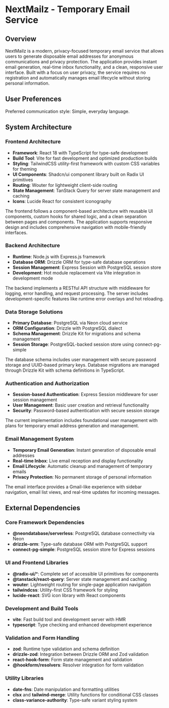 # NextMailz - Temporary Email Service

## Overview

NextMailz is a modern, privacy-focused temporary email service that allows users to generate disposable email addresses for anonymous communications and privacy protection. The application provides instant email generation, real-time inbox functionality, and a clean, responsive user interface. Built with a focus on user privacy, the service requires no registration and automatically manages email lifecycle without storing personal information.

## User Preferences

Preferred communication style: Simple, everyday language.

## System Architecture

### Frontend Architecture
- **Framework**: React 18 with TypeScript for type-safe development
- **Build Tool**: Vite for fast development and optimized production builds
- **Styling**: TailwindCSS utility-first framework with custom CSS variables for theming
- **UI Components**: Shadcn/ui component library built on Radix UI primitives
- **Routing**: Wouter for lightweight client-side routing
- **State Management**: TanStack Query for server state management and caching
- **Icons**: Lucide React for consistent iconography

The frontend follows a component-based architecture with reusable UI components, custom hooks for shared logic, and a clean separation between pages and components. The application supports responsive design and includes comprehensive navigation with mobile-friendly interfaces.

### Backend Architecture
- **Runtime**: Node.js with Express.js framework
- **Database ORM**: Drizzle ORM for type-safe database operations
- **Session Management**: Express Session with PostgreSQL session store
- **Development**: Hot module replacement via Vite integration in development mode

The backend implements a RESTful API structure with middleware for logging, error handling, and request processing. The server includes development-specific features like runtime error overlays and hot reloading.

### Data Storage Solutions
- **Primary Database**: PostgreSQL via Neon cloud service
- **ORM Configuration**: Drizzle with PostgreSQL dialect
- **Schema Management**: Drizzle Kit for migrations and schema management
- **Session Storage**: PostgreSQL-backed session store using connect-pg-simple

The database schema includes user management with secure password storage and UUID-based primary keys. Database migrations are managed through Drizzle Kit with schema definitions in TypeScript.

### Authentication and Authorization
- **Session-based Authentication**: Express Session middleware for user session management
- **User Management**: Basic user creation and retrieval functionality
- **Security**: Password-based authentication with secure session storage

The current implementation includes foundational user management with plans for temporary email address generation and management.

### Email Management System
- **Temporary Email Generation**: Instant generation of disposable email addresses
- **Real-time Inbox**: Live email reception and display functionality  
- **Email Lifecycle**: Automatic cleanup and management of temporary emails
- **Privacy Protection**: No permanent storage of personal information

The email interface provides a Gmail-like experience with sidebar navigation, email list views, and real-time updates for incoming messages.

## External Dependencies

### Core Framework Dependencies
- **@neondatabase/serverless**: PostgreSQL database connectivity via Neon
- **drizzle-orm**: Type-safe database ORM with PostgreSQL support
- **connect-pg-simple**: PostgreSQL session store for Express sessions

### UI and Frontend Libraries
- **@radix-ui/***: Complete set of accessible UI primitives for components
- **@tanstack/react-query**: Server state management and caching
- **wouter**: Lightweight routing for single-page application navigation
- **tailwindcss**: Utility-first CSS framework for styling
- **lucide-react**: SVG icon library with React components

### Development and Build Tools
- **vite**: Fast build tool and development server with HMR
- **typescript**: Type checking and enhanced development experience

### Validation and Form Handling
- **zod**: Runtime type validation and schema definition
- **drizzle-zod**: Integration between Drizzle ORM and Zod validation
- **react-hook-form**: Form state management and validation
- **@hookform/resolvers**: Resolver integration for form validation

### Utility Libraries
- **date-fns**: Date manipulation and formatting utilities
- **clsx** and **tailwind-merge**: Utility functions for conditional CSS classes
- **class-variance-authority**: Type-safe variant styling system
